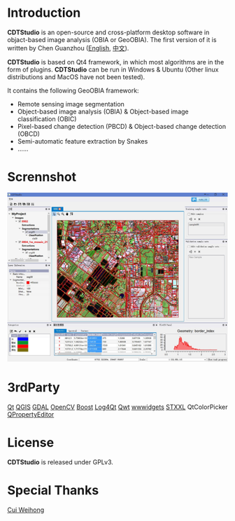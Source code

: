 Introduction
==

**CDTStudio** is an open-source and cross-platform desktop software in objact-based image analysis (OBIA or GeoOBIA). The first version of it is written by Chen Guanzhou ([English](https://github.com/chenguanzhou), [中文](http://www.chenguanzhou.com/about)).

**CDTStudio** is based on Qt4 framework, in which most algorithms are in the form of plugins. **CDTStudio** can be run in Windows & Ubuntu (Other linux distributions and MacOS have not been tested).

It contains the following GeoOBIA framework:

- Remote sensing image segmentation
- Object-based image analysis (OBIA) & Object-based image classification (OBIC)
- Pixel-based change detection (PBCD) & Object-based change detection (OBCD)
- Semi-automatic feature extraction by Snakes
- ......

Scrennshot
==
![CDTStudio](screenshot.jpg)

3rdParty
==
[Qt](http://qt.io/)
[QGIS](http://qgis.org)
[GDAL](http://gdal.org/)
[OpenCV](http://opencv.org/)
[Boost](http://www.boost.org/)
[Log4Qt](http://log4qt.sourceforge.net/)
[Qwt](http://qwt.sourceforge.net/)
[wwwidgets](http://www.wysota.eu.org/wwwidgets/)
[STXXL](http://stxxl.sourceforge.net/)
QtColorPicker
[QPropertyEditor](https://github.com/chenguanzhou/QPropertyEditor)

License
==
**CDTStudio** is released under GPLv3.

Special Thanks
==
[Cui Weihong](http://202.114.121.185/resume/view.aspx?id=45)